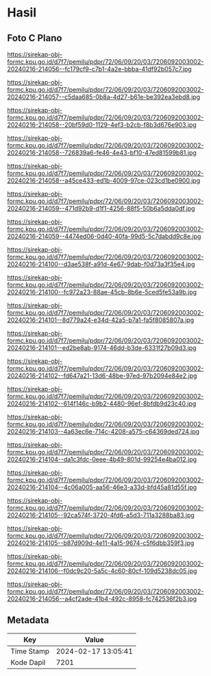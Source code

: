 # Hasil

## Foto C Plano

https://sirekap-obj-formc.kpu.go.id/d7f7/pemilu/pdpr/72/06/09/20/03/7206092003002-20240216-214056--fc179cf9-c7b1-4a2e-bbba-41df92b057c7.jpg

https://sirekap-obj-formc.kpu.go.id/d7f7/pemilu/pdpr/72/06/09/20/03/7206092003002-20240216-214057--c5daa685-0b8a-4d27-b61e-be392ea3ebd8.jpg

https://sirekap-obj-formc.kpu.go.id/d7f7/pemilu/pdpr/72/06/09/20/03/7206092003002-20240216-214058--20bf59d0-1129-4ef3-b2cb-f8b3d676e903.jpg

https://sirekap-obj-formc.kpu.go.id/d7f7/pemilu/pdpr/72/06/09/20/03/7206092003002-20240216-214058--726839a6-fe46-4e43-bf10-47ed81599b81.jpg

https://sirekap-obj-formc.kpu.go.id/d7f7/pemilu/pdpr/72/06/09/20/03/7206092003002-20240216-214058--a45ce433-ed1b-4009-97ce-023cd1be0900.jpg

https://sirekap-obj-formc.kpu.go.id/d7f7/pemilu/pdpr/72/06/09/20/03/7206092003002-20240216-214059--471d92b9-d1f1-4256-88f5-50b6a5dda0df.jpg

https://sirekap-obj-formc.kpu.go.id/d7f7/pemilu/pdpr/72/06/09/20/03/7206092003002-20240216-214059--4474ed06-0d40-40fa-99d5-5c7dabdd9c8e.jpg

https://sirekap-obj-formc.kpu.go.id/d7f7/pemilu/pdpr/72/06/09/20/03/7206092003002-20240216-214100--d3ae538f-a91d-4e67-9dab-f0d73a3f35e4.jpg

https://sirekap-obj-formc.kpu.go.id/d7f7/pemilu/pdpr/72/06/09/20/03/7206092003002-20240216-214100--fc972a23-88ae-45cb-8b6e-5ced5fe53a9b.jpg

https://sirekap-obj-formc.kpu.go.id/d7f7/pemilu/pdpr/72/06/09/20/03/7206092003002-20240216-214101--8d779a24-e34d-42a5-b7a1-fa5f8085807a.jpg

https://sirekap-obj-formc.kpu.go.id/d7f7/pemilu/pdpr/72/06/09/20/03/7206092003002-20240216-214101--ed2be8ab-9174-46dd-b3de-6331f27b09d3.jpg

https://sirekap-obj-formc.kpu.go.id/d7f7/pemilu/pdpr/72/06/09/20/03/7206092003002-20240216-214102--fd647a21-13d6-48be-97ed-97b2094e84e2.jpg

https://sirekap-obj-formc.kpu.go.id/d7f7/pemilu/pdpr/72/06/09/20/03/7206092003002-20240216-214102--614f146c-b9b2-4480-96ef-8bfdb9d23c40.jpg

https://sirekap-obj-formc.kpu.go.id/d7f7/pemilu/pdpr/72/06/09/20/03/7206092003002-20240216-214103--4a63ec6e-714c-4208-a575-c64369ded724.jpg

https://sirekap-obj-formc.kpu.go.id/d7f7/pemilu/pdpr/72/06/09/20/03/7206092003002-20240216-214104--da1c3fdc-0eee-4b49-801d-99254e4ba012.jpg

https://sirekap-obj-formc.kpu.go.id/d7f7/pemilu/pdpr/72/06/09/20/03/7206092003002-20240216-214104--4c06a005-aa56-46e3-a33d-bfd45a81d55f.jpg

https://sirekap-obj-formc.kpu.go.id/d7f7/pemilu/pdpr/72/06/09/20/03/7206092003002-20240216-214105--92ca574f-3720-4fd6-a5d3-711a3288ba83.jpg

https://sirekap-obj-formc.kpu.go.id/d7f7/pemilu/pdpr/72/06/09/20/03/7206092003002-20240216-214105--b87d909d-4e11-4a15-9674-c5f6dbb359f3.jpg

https://sirekap-obj-formc.kpu.go.id/d7f7/pemilu/pdpr/72/06/09/20/03/7206092003002-20240216-214106--f0dc9c20-5a5c-4c60-80cf-109d5238dc05.jpg

https://sirekap-obj-formc.kpu.go.id/d7f7/pemilu/pdpr/72/06/09/20/03/7206092003002-20240216-214056--a4cf2ade-41b4-492c-8958-fc742536f2b3.jpg


## Metadata

| Key        | Value               |
| ---------- | ------------------- |
| Time Stamp | 2024-02-17 13:05:41 |
| Kode Dapil | 7201                |



